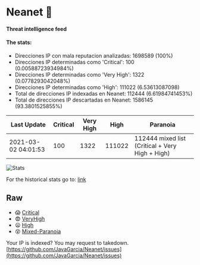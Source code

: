 # Neanet :hocho:
#### Threat intelligence feed
#### The stats:

- Direcciones IP con mala reputacion analizadas: 1698589 (100%)
- Direcciones IP determinadas como 'Critical':  100 (0.00588723934984%)
- Direcciones IP determinadas como 'Very High':  1322 (0.0778293042048%)
- Direcciones IP determinadas como 'High':  111022 (6.53613087098)
- Total de direcciones IP indexadas en Neanet:  112444 (6.61984741453%)
- Total de direcciones IP descartadas en Neanet:  1586145 (93.3801525855%)

| Last Update | Critical | Very High | High | Paranoia |
| --- | --- | --- | --- | --- |
| 2021-03-02 04:01:53 | 100 | 1322 | 111022 | 112444 mixed list (Critical + Very High + High)|

![Stats](https://docs.google.com/spreadsheets/d/e/2PACX-1vSnaNMIXVabIpDJjufMlzH7poXnshF3mgd8Is1g9ytUEzVsP5my4Trn8f-xkoLLQ38xpL3HtmUexLo6/pubchart?oid=501124687&format=image)

For the historical stats go to: [link](/stats.csv)
## Raw
- :scream: [Critical](https://raw.githubusercontent.com/JavaGarcia/Neanet/master/blacklists/neanet_critical.txt)
- :fearful: [VeryHigh](https://raw.githubusercontent.com/JavaGarcia/Neanet/master/blacklists/neanet_veryHigh.txtt)
- :frowning: [High](https://raw.githubusercontent.com/JavaGarcia/Neanet/master/blacklists/neanet_high.txt)
- :dizzy_face: [Mixed-Paranoia](https://raw.githubusercontent.com/JavaGarcia/Neanet/master/blacklists/neanet_all.txt)


Your IP is indexed? You may request to takedown. [https://github.com/JavaGarcia/Neanet/issues](https://github.com/JavaGarcia/Neanet/issues)



















































































































































































































































































































































































































































































































































































































































































































































































































































































































































































































































































































































































































































































































































































































































































































































































































































































































































































































































































































































































































































































































































































































































































































































































































































































































































































































































































































































































































































































































































































































































































































































































































































































































































































































































































































































































































































































































































































































































































































































































































































































































































































































































































































































































































































































































































































































































































































































